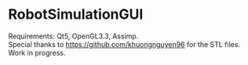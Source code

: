 # RobotSimulationGUI

Requirements: Qt5, OpenGL3.3, Assimp.  
Special thanks to https://github.com/khuongnguyen96 for the STL files.  
Work in progress.  
